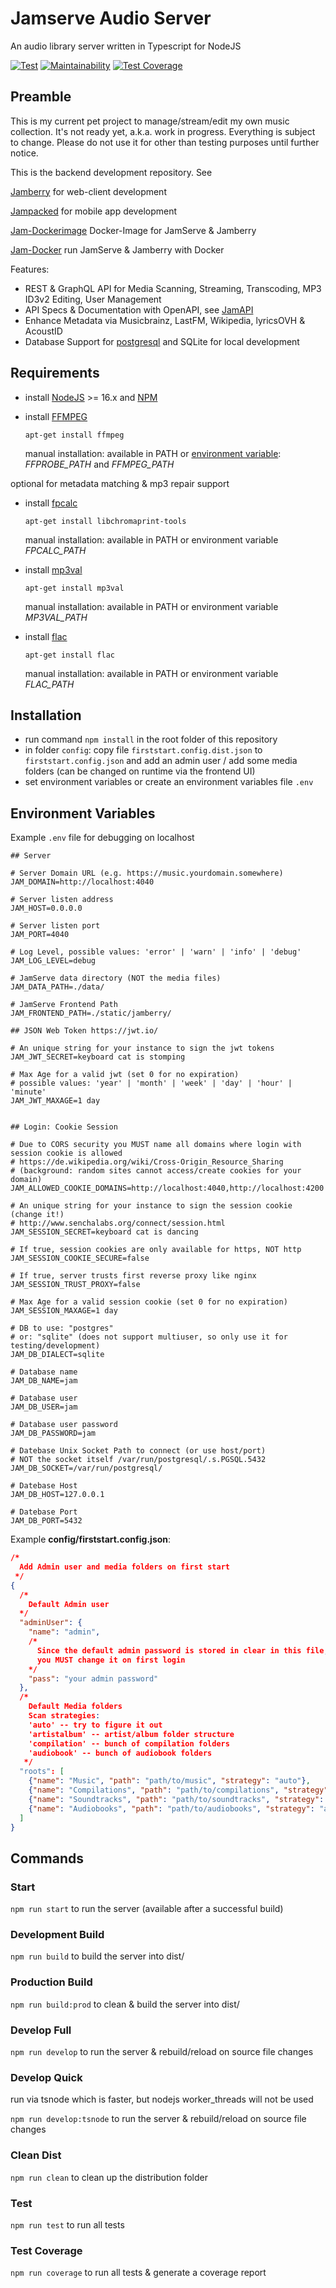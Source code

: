 # Jamserve Audio Server

An audio library server written in Typescript for NodeJS

[![Test](https://github.com/ffalt/jamserve/workflows/test/badge.svg)](https://github.com/ffalt/jamserve/actions?query=workflow%3Atest)
[![Maintainability](https://api.codeclimate.com/v1/badges/78793d8ce54f2e8e6236/maintainability)](https://codeclimate.com/github/ffalt/jamserve/maintainability)
[![Test Coverage](https://api.codeclimate.com/v1/badges/78793d8ce54f2e8e6236/test_coverage)](https://codeclimate.com/github/ffalt/jamserve/test_coverage)

## Preamble

This is my current pet project to manage/stream/edit my own music collection.
It's not ready yet, a.k.a. work in progress. Everything is subject to change.
Please do not use it for other than testing purposes until further notice.

This is the backend development repository. See

[Jamberry](https://github.com/ffalt/jamberry) for web-client development

[Jampacked](https://github.com/ffalt/jampacked) for mobile app development

[Jam-Dockerimage](https://github.com/ffalt/jam-dockerimage) Docker-Image for JamServe & Jamberry

[Jam-Docker](https://github.com/ffalt/jam-docker) run JamServe & Jamberry with Docker

Features:

*   REST & GraphQL API for Media Scanning, Streaming, Transcoding, MP3 ID3v2 Editing, User Management
*   API Specs & Documentation with OpenAPI, see [JamAPI](https://editor.swagger.io/?url=https://raw.githubusercontent.com/ffalt/jamserve/main/specs/jam.openapi.json)
*   Enhance Metadata via Musicbrainz, LastFM, Wikipedia, lyricsOVH & AcoustID
*   Database Support for [postgresql](https://www.postgresql.org/) and SQLite for local development

## Requirements

*   install [NodeJS](https://nodejs.org/) >= 16.x and [NPM](https://www.npmjs.com/)

*   install [FFMPEG](https://ffmpeg.org/)

    `apt-get install ffmpeg`

     manual installation: available in PATH or [environment variable](https://github.com/fluent-ffmpeg/node-fluent-ffmpeg#ffmpeg-and-ffprobe): *FFPROBE_PATH* and *FFMPEG_PATH*

optional for metadata matching & mp3 repair support

*   install [fpcalc](https://github.com/acoustid/chromaprint/releases/)

    `apt-get install libchromaprint-tools`

     manual installation: available in PATH or environment variable *FPCALC_PATH*

*   install [mp3val](http://mp3val.sourceforge.net/)

    `apt-get install mp3val`

     manual installation: available in PATH or environment variable *MP3VAL_PATH*

*   install [flac](https://xiph.org/flac/)

    `apt-get install flac`

     manual installation: available in PATH or environment variable *FLAC_PATH*

## Installation

*   run command `npm install` in the root folder of this repository
*   in folder `config`: 
    copy file `firststart.config.dist.json` to `firststart.config.json` and 
    add an admin user / add some media folders (can be changed on runtime via the frontend UI)
*   set environment variables or create an environment variables file `.env`

## Environment Variables

Example `.env` file for debugging on localhost

```dosini
## Server

# Server Domain URL (e.g. https://music.yourdomain.somewhere)
JAM_DOMAIN=http://localhost:4040

# Server listen address
JAM_HOST=0.0.0.0

# Server listen port
JAM_PORT=4040

# Log Level, possible values: 'error' | 'warn' | 'info' | 'debug'
JAM_LOG_LEVEL=debug

# JamServe data directory (NOT the media files)
JAM_DATA_PATH=./data/

# JamServe Frontend Path
JAM_FRONTEND_PATH=./static/jamberry/

## JSON Web Token https://jwt.io/

# An unique string for your instance to sign the jwt tokens
JAM_JWT_SECRET=keyboard cat is stomping

# Max Age for a valid jwt (set 0 for no expiration)
# possible values: 'year' | 'month' | 'week' | 'day' | 'hour' | 'minute'
JAM_JWT_MAXAGE=1 day


## Login: Cookie Session

# Due to CORS security you MUST name all domains where login with session cookie is allowed
# https://de.wikipedia.org/wiki/Cross-Origin_Resource_Sharing
# (background: random sites cannot access/create cookies for your domain)
JAM_ALLOWED_COOKIE_DOMAINS=http://localhost:4040,http://localhost:4200

# An unique string for your instance to sign the session cookie (change it!)
# http://www.senchalabs.org/connect/session.html
JAM_SESSION_SECRET=keyboard cat is dancing

# If true, session cookies are only available for https, NOT http
JAM_SESSION_COOKIE_SECURE=false

# If true, server trusts first reverse proxy like nginx
JAM_SESSION_TRUST_PROXY=false

# Max Age for a valid session cookie (set 0 for no expiration)
JAM_SESSION_MAXAGE=1 day

# DB to use: "postgres" 
# or: "sqlite" (does not support multiuser, so only use it for testing/development)
JAM_DB_DIALECT=sqlite

# Database name
JAM_DB_NAME=jam

# Database user
JAM_DB_USER=jam

# Database user password
JAM_DB_PASSWORD=jam

# Datebase Unix Socket Path to connect (or use host/port)
# NOT the socket itself /var/run/postgresql/.s.PGSQL.5432
JAM_DB_SOCKET=/var/run/postgresql/

# Datebase Host
JAM_DB_HOST=127.0.0.1

# Datebase Port
JAM_DB_PORT=5432

```

Example **config/firststart.config.json**:

```json lines
/*
  Add Admin user and media folders on first start
 */
{
  /*
    Default Admin user
  */
  "adminUser": {
    "name": "admin",
    /*
      Since the default admin password is stored in clear in this file,
      you MUST change it on first login
    */
    "pass": "your admin password"
  },
  /*
    Default Media folders
    Scan strategies:
    'auto' -- try to figure it out
    'artistalbum' -- artist/album folder structure
    'compilation' -- bunch of compilation folders
    'audiobook' -- bunch of audiobook folders
   */
  "roots": [
    {"name": "Music", "path": "path/to/music", "strategy": "auto"},
    {"name": "Compilations", "path": "path/to/compilations", "strategy": "compilation"},
    {"name": "Soundtracks", "path": "path/to/soundtracks", "strategy": "compilation"},
    {"name": "Audiobooks", "path": "path/to/audiobooks", "strategy": "audiobook"}
  ]
}
```

## Commands

### Start

`npm run start` to run the server (available after a successful build)

### Development Build

`npm run build` to build the server into dist/

### Production Build

`npm run build:prod` to clean & build the server into dist/

### Develop Full

`npm run develop` to run the server & rebuild/reload on source file changes

### Develop Quick

run via tsnode which is faster, but nodejs worker_threads will not be used

`npm run develop:tsnode` to run the server & rebuild/reload on source file changes

### Clean Dist

`npm run clean` to clean up the distribution folder

### Test

`npm run test` to run all tests

### Test Coverage

`npm run coverage` to run all tests & generate a coverage report
